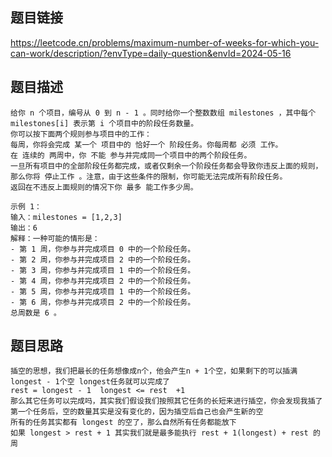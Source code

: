 ## 题目链接
https://leetcode.cn/problems/maximum-number-of-weeks-for-which-you-can-work/description/?envType=daily-question&envId=2024-05-16

## 题目描述
```
给你 n 个项目，编号从 0 到 n - 1 。同时给你一个整数数组 milestones ，其中每个 milestones[i] 表示第 i 个项目中的阶段任务数量。
你可以按下面两个规则参与项目中的工作：
每周，你将会完成 某一个 项目中的 恰好一个 阶段任务。你每周都 必须 工作。
在 连续的 两周中，你 不能 参与并完成同一个项目中的两个阶段任务。
一旦所有项目中的全部阶段任务都完成，或者仅剩余一个阶段任务都会导致你违反上面的规则，那么你将 停止工作 。注意，由于这些条件的限制，你可能无法完成所有阶段任务。
返回在不违反上面规则的情况下你 最多 能工作多少周。

示例 1：
输入：milestones = [1,2,3]
输出：6
解释：一种可能的情形是：
​​​​- 第 1 周，你参与并完成项目 0 中的一个阶段任务。
- 第 2 周，你参与并完成项目 2 中的一个阶段任务。
- 第 3 周，你参与并完成项目 1 中的一个阶段任务。
- 第 4 周，你参与并完成项目 2 中的一个阶段任务。
- 第 5 周，你参与并完成项目 1 中的一个阶段任务。
- 第 6 周，你参与并完成项目 2 中的一个阶段任务。
总周数是 6 。
```
## 题目思路
```
插空的思想，我们把最长的任务想像成n个，他会产生n + 1个空，如果剩下的可以插满longest - 1个空 longest任务就可以完成了
rest = longest - 1  longest <= rest  +1
那么其它任务可以完成吗，其实我们假设我们按照其它任务的长短来进行插空，你会发现我插了第一个任务后，空的数量其实是没有变化的，因为插空后自己也会产生新的空
所有的任务其实都有 longest 的空了，那么自然所有任务都能放下
如果 longest > rest + 1 其实我们就是最多能执行 rest + 1(longest) + rest 的周
```
